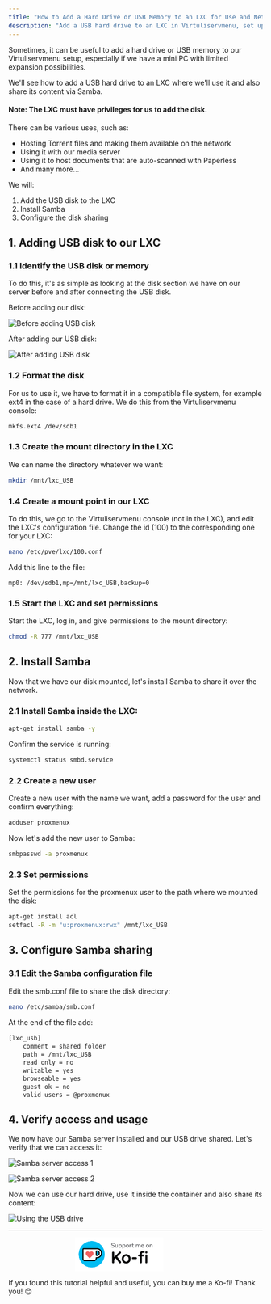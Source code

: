 ```yaml
---
title: "How to Add a Hard Drive or USB Memory to an LXC for Use and Network Sharing"
description: "Add a USB hard drive to an LXC in Virtuliservmenu, set up Samba for network sharing, and utilize the added storage for various purposes."
---
```



Sometimes, it can be useful to add a hard drive or USB memory to our Virtuliservmenu setup, especially if we have a mini PC with limited expansion possibilities.

We'll see how to add a USB hard drive to an LXC where we'll use it and also share its content via Samba.

#### Note: The LXC must have privileges for us to add the disk.

There can be various uses, such as:
- Hosting Torrent files and making them available on the network
- Using it with our media server
- Using it to host documents that are auto-scanned with Paperless
- And many more...

We will:
1. Add the USB disk to the LXC
2. Install Samba
3. Configure the disk sharing

## 1. Adding USB disk to our LXC

### 1.1 Identify the USB disk or memory

To do this, it's as simple as looking at the disk section we have on our server before and after connecting the USB disk.

Before adding our disk:

![Before adding USB disk](https://raw.githubusercontent.com/MacRimi/vmenu/main/guides/lxc_samba/lxc_3.png)

After adding our USB disk:

![After adding USB disk](https://raw.githubusercontent.com/MacRimi/vmenu/main/guides/lxc_samba/lxc_4.png)

### 1.2 Format the disk

For us to use it, we have to format it in a compatible file system, for example ext4 in the case of a hard drive. We do this from the Virtuliservmenu console:

```bash
mkfs.ext4 /dev/sdb1
```

### 1.3 Create the mount directory in the LXC

We can name the directory whatever we want:

```bash
mkdir /mnt/lxc_USB
```

### 1.4 Create a mount point in our LXC

To do this, we go to the Virtuliservmenu console (not in the LXC), and edit the LXC's configuration file. Change the id (100) to the corresponding one for your LXC:

```bash
nano /etc/pve/lxc/100.conf
```

Add this line to the file:

```
mp0: /dev/sdb1,mp=/mnt/lxc_USB,backup=0
```

### 1.5 Start the LXC and set permissions

Start the LXC, log in, and give permissions to the mount directory:

```bash
chmod -R 777 /mnt/lxc_USB
```

## 2. Install Samba

Now that we have our disk mounted, let's install Samba to share it over the network.

### 2.1 Install Samba inside the LXC:

```bash
apt-get install samba -y
```

Confirm the service is running:

```bash
systemctl status smbd.service
```

### 2.2 Create a new user

Create a new user with the name we want, add a password for the user and confirm everything:

```bash
adduser proxmenux
```

Now let's add the new user to Samba:

```bash
smbpasswd -a proxmenux
```

### 2.3 Set permissions

Set the permissions for the proxmenux user to the path where we mounted the disk:

```bash
apt-get install acl
setfacl -R -m "u:proxmenux:rwx" /mnt/lxc_USB
```

## 3. Configure Samba sharing

### 3.1 Edit the Samba configuration file

Edit the smb.conf file to share the disk directory:

```bash
nano /etc/samba/smb.conf
```

At the end of the file add:

```
[lxc_usb]
    comment = shared folder
    path = /mnt/lxc_USB
    read only = no
    writable = yes
    browseable = yes
    guest ok = no
    valid users = @proxmenux
```

## 4. Verify access and usage

We now have our Samba server installed and our USB drive shared. Let's verify that we can access it:

![Samba server access 1](https://raw.githubusercontent.com/MacRimi/vmenu/main/guides/lxc_samba/lxc_1.png)

![Samba server access 2](https://raw.githubusercontent.com/MacRimi/vmenu/main/guides/lxc_samba/lxc_2.png)

Now we can use our hard drive, use it inside the container and also share its content:

![Using the USB drive](https://raw.githubusercontent.com/MacRimi/vmenu/main/guides/lxc_samba/lxc_5.png)

---

<div style="display: flex; justify-content: center; align-items: center;">
  <a href="https://ko-fi.com/G2G313ECAN" target="_blank" style="display: flex; align-items: center; text-decoration: none;">
    <img src="https://raw.githubusercontent.com/MacRimi/HWEncoderX/main/images/kofi.png" alt="Support me on Ko-fi" style="width:175px; margin-right:65px;"/>
  </a>
</div>

If you found this tutorial helpful and useful, you can buy me a Ko-fi! Thank you! 😊
